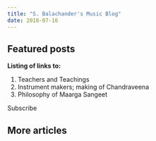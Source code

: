 ```yaml
---
title: "S. Balachander's Music Blog"
date: 2018-07-16
---
```

## Featured posts

**Listing of links to:**
1. Teachers and Teachings
2. Instrument makers; making of Chandraveena
3. Philosophy of Maarga Sangeet

<notice-box>
<my-button to=".">Subscribe</my-button>
</notice-box>

## More articles

<div><blog-index></blog-index></div><br>
